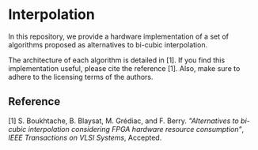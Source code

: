 # Interpolation
In this repository, we provide a hardware implementation of a set of algorithms proposed as alternatives to bi-cubic interpolation.

The architecture of each algorithm is detailed in [1]. If you find this implementation useful, please cite the reference [1]. Also, make sure to adhere to the licensing terms of the authors.

## Reference 
[1] S. Boukhtache, B. Blaysat, M. Grédiac, and F. Berry. *"Alternatives to bi-cubic interpolation considering FPGA hardware resource consumption"*, *IEEE Transactions on VLSI Systems*, Accepted. 
